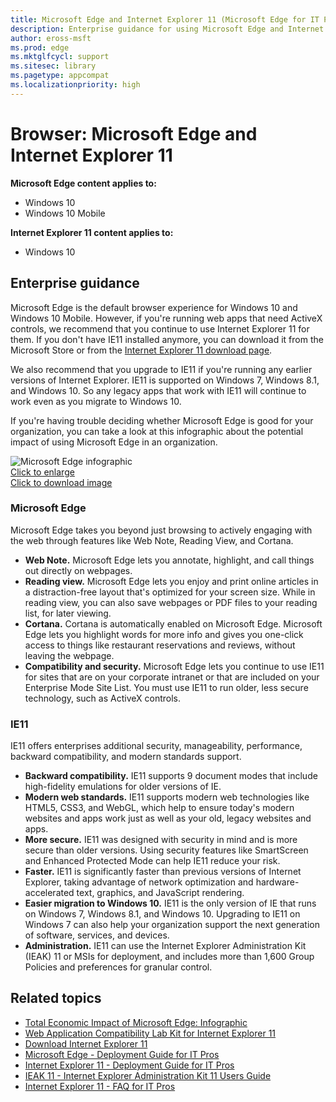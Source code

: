 ```yaml
---
title: Microsoft Edge and Internet Explorer 11 (Microsoft Edge for IT Pros)
description: Enterprise guidance for using Microsoft Edge and Internet Explorer 11.
author: eross-msft
ms.prod: edge
ms.mktglfcycl: support
ms.sitesec: library
ms.pagetype: appcompat
ms.localizationpriority: high
---
```


# Browser: Microsoft Edge and Internet Explorer 11
**Microsoft Edge content applies to:**

-   Windows 10
-   Windows 10 Mobile

**Internet Explorer 11 content applies to:**

-   Windows 10

## Enterprise guidance
Microsoft Edge is the default browser experience for Windows 10 and Windows 10 Mobile. However, if you're running web apps that need ActiveX controls, we recommend that you continue to use Internet Explorer 11 for them. If you don't have IE11 installed anymore, you can download it from the Microsoft Store or from the [Internet Explorer 11 download page](https://go.microsoft.com/fwlink/p/?linkid=290956).

We also recommend that you upgrade to IE11 if you're running any earlier versions of Internet Explorer. IE11 is supported on Windows 7, Windows 8.1, and Windows 10. So any legacy apps that work with IE11 will continue to work even as you migrate to Windows 10.

If you're having trouble deciding whether Microsoft Edge is good for your organization, you can take a look at this infographic about the potential impact of using Microsoft Edge in an organization.

![Microsoft Edge infographic](images/microsoft-edge-infographic-sm.png)<br>
[Click to enlarge](img-microsoft-edge-infographic-lg.md)<br>
[Click to download image](https://www.microsoft.com/download/details.aspx?id=53892)

### Microsoft Edge
Microsoft Edge takes you beyond just browsing to actively engaging with the web through features like Web Note, Reading View, and Cortana.

-   **Web Note.** Microsoft Edge lets you annotate, highlight, and call things out directly on webpages.
-   **Reading view.** Microsoft Edge lets you enjoy and print online articles in a distraction-free layout that's optimized for your screen size. While in reading view, you can also save webpages or PDF files to your reading list, for later viewing.
-   **Cortana.** Cortana is automatically enabled on Microsoft Edge. Microsoft Edge lets you highlight words for more info and gives you one-click access to things like restaurant reservations and reviews, without leaving the webpage.
-   **Compatibility and security.** Microsoft Edge lets you continue to use IE11 for sites that are on your corporate intranet or that are included on your Enterprise Mode Site List. You must use IE11 to run older, less secure technology, such as ActiveX controls.

### IE11
IE11 offers enterprises additional security, manageability, performance, backward compatibility, and modern standards support.

-   **Backward compatibility.** IE11 supports 9 document modes that include high-fidelity emulations for older versions of IE.
-   **Modern web standards.** IE11 supports modern web technologies like HTML5, CSS3, and WebGL, which help to ensure today's modern websites and apps work just as well as your old, legacy websites and apps.
-   **More secure.** IE11 was designed with security in mind and is more secure than older versions. Using security features like SmartScreen and Enhanced Protected Mode can help IE11 reduce your risk.
-   **Faster.** IE11 is significantly faster than previous versions of Internet Explorer, taking advantage of network optimization and hardware-accelerated text, graphics, and JavaScript rendering.
-   **Easier migration to Windows 10.** IE11 is the only version of IE that runs on Windows 7, Windows 8.1, and Windows 10. Upgrading to IE11 on Windows 7 can also help your organization support the next generation of software, services, and devices.
-   **Administration.** IE11 can use the Internet Explorer Administration Kit (IEAK) 11 or MSIs for deployment, and includes more than 1,600 Group Policies and preferences for granular control.

## Related topics
- [Total Economic Impact of Microsoft Edge: Infographic](https://www.microsoft.com/download/details.aspx?id=53892)
- [Web Application Compatibility Lab Kit for Internet Explorer 11](https://technet.microsoft.com/browser/mt612809.aspx)
- [Download Internet Explorer 11](http://windows.microsoft.com/internet-explorer/download-ie)
- [Microsoft Edge - Deployment Guide for IT Pros](https://technet.microsoft.com/itpro/microsoft-edge/index)
- [Internet Explorer 11 - Deployment Guide for IT Pros](https://technet.microsoft.com/itpro/internet-explorer/ie11-deploy-guide/index)
- [IEAK 11 - Internet Explorer Administration Kit 11 Users Guide](https://technet.microsoft.com/itpro/internet-explorer/ie11-ieak/index)
- [Internet Explorer 11 - FAQ for IT Pros](https://technet.microsoft.com/itpro/internet-explorer/ie11-faq/faq-for-it-pros-ie11)
